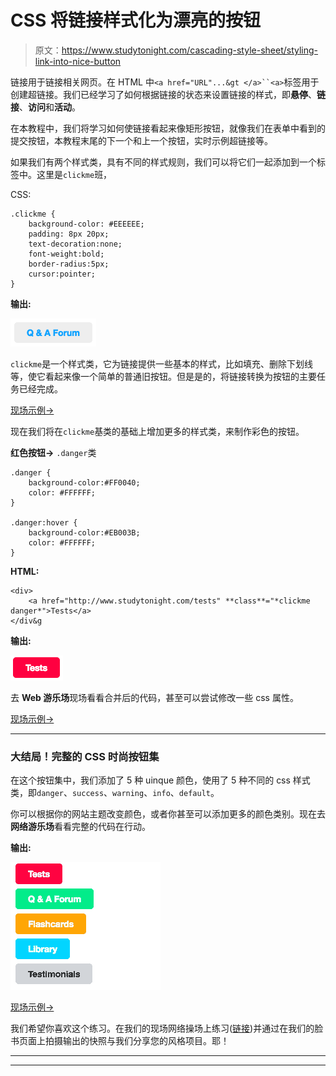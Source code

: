 # CSS 将链接样式化为漂亮的按钮

> 原文：<https://www.studytonight.com/cascading-style-sheet/styling-link-into-nice-button>

链接用于链接相关网页。在 HTML 中`<a href="URL"...&gt </a>``<a>`标签用于创建超链接。我们已经学习了如何根据链接的状态来设置链接的样式，即**悬停**、**链接**、**访问**和**活动**。

在本教程中，我们将学习如何使链接看起来像矩形按钮，就像我们在表单中看到的提交按钮，本教程末尾的下一个和上一个按钮，实时示例超链接等。

如果我们有两个样式类，具有不同的样式规则，我们可以将它们一起添加到一个标签中。这里是`clickme`班，

CSS:

```
.clickme {
    background-color: #EEEEEE;
    padding: 8px 20px;
    text-decoration:none;
    font-weight:bold;
    border-radius:5px;
    cursor:pointer;
}
```

**输出:**

![Basic Button Style with CSS](img/4c00a69ac3a2e40774e534f5f4c9ec71.png)

`clickme`是一个样式类，它为链接提供一些基本的样式，比如填充、删除下划线等，使它看起来像一个简单的普通旧按钮。但是是的，将链接转换为按钮的主要任务已经完成。

[现场示例→](/code/playground/web?file=css-styling_link_into_nice_buttons_1)

现在我们将在`clickme`基类的基础上增加更多的样式类，来制作彩色的按钮。

**红色按钮→** `.danger`类

```
.danger {
    background-color:#FF0040;
    color: #FFFFFF;
}

.danger:hover {
    background-color:#EB003B;
    color: #FFFFFF;
}
```

**HTML:**

```
<div>
    <a href="http://www.studytonight.com/tests" **class**="*clickme danger*">Tests</a>
</div&g
```

**输出:**

![Basic Button Style with CSS](img/ee7623b66a838d891f446b139e4b2f61.png)

去 **Web 游乐场**现场看看合并后的代码，甚至可以尝试修改一些 css 属性。

[现场示例→](/code/playground/web?file=css-styling_link_into_nice_buttons_2)

* * *

### 大结局！完整的 CSS 时尚按钮集

在这个按钮集中，我们添加了 5 种 uinque 颜色，使用了 5 种不同的 css 样式类，即`danger`、`success`、`warning`、`info`、`default`。

你可以根据你的网站主题改变颜色，或者你甚至可以添加更多的颜色类别。现在去**网络游乐场**看看完整的代码在行动。

**输出:**

![Basic Button Style with CSS](img/e605541838bf2f0e0d7a30e1a6845d15.png)

[现场示例→](/code/playground/web?file=css-styling_link_into_nice_buttons_3)

我们希望你喜欢这个练习。在我们的现场网络操场上练习([链接](http://www.studytonight.com/code/playground/web))并通过在我们的脸书页面上拍摄输出的快照与我们分享您的风格项目。耶！

* * *

* * *